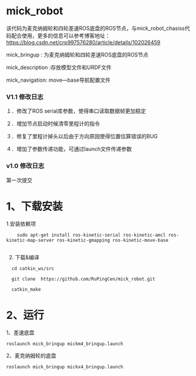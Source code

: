 # mick_robot
该代码为麦克纳姆轮和四轮差速ROS底盘的ROS节点，与mick_robot_chasiss代码配合使用，更多的信息可以参考博客地址：https://blog.csdn.net/crp997576280/article/details/102026459

mick_bringup : 为麦克纳姆轮和四轮差速ROS底盘的ROS节点

mick_description :存放模型文件和URDF文件

mick_navigation: move—base导航配置文件

### V1.1 修改日志
  １．修改了ROS serial库参数，使得串口读取数据帧更加稳定
  
  ２．增加节点启动时候清零里程计的指令
  
  ３．修复了里程计掉头以后由于方向原因使得位置估算错误的BUG
  
  ４．增加了参数传递功能，可通过launch文件传递参数
  
### v1.0 修改日志
  第一次提交
  
# 1、下载安装
 1.安装依赖项
```
    sudo apt-get install ros-kinetic-serial ros-kinetic-amcl ros-kinetic-map-server ros-kinetic-gmapping ros-kinetic-move-base
    
```
  
 2. 下载&编译
 ```
   cd catkin_ws/src
   
   git clone  https://github.com/RuPingCen/mick_robot.git
   
   catkin_make
```
# 2、运行

1、差速底盘 

 ```
roslaunch mick_bringup mickm4_bringup.launch
```

2、麦克纳姆轮的底盘 

 ```
roslaunch mick_bringup mickx4_bringup.launch
```

